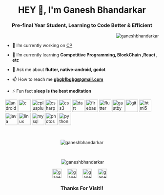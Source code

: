 <!-- NEW STUFF -->

<h1 align="center">HEY 👋, I'm Ganesh Bhandarkar</h1>
<h3 align="center">Pre-final Year Student, Learning to Code Better & Efficient</h3>


<p align="right"> <img src="https://komarev.com/ghpvc/?username=ganeshbhandarkar" alt="ganeshbhandarkar" /> </p>

- 🔭 I’m currently working on [CP](https://github.com/ganeshbhandarkar/CP)

- 🌱 I’m currently learning **Competitive Programming, BlockChain ,React , etc**

<!--- 👨‍💻 All of my projects are available at [http://ganeshbhandarkar.github.io](http://ganeshbhandarkar.github.io)-->

- 💬 Ask me about **flutter, native-android, godot**

- 📫 How to reach me **gbgb1bgbg@gmail.com**

- ⚡ Fun fact **sleep is the best meditation**

<p align="left"><img src="https://devicons.github.io/devicon/devicon.git/icons/android/android-original-wordmark.svg" alt="android" width="40" height="40"/> <img src="https://devicons.github.io/devicon/devicon.git/icons/c/c-original.svg" alt="c" width="40" height="40"/> <img src="https://devicons.github.io/devicon/devicon.git/icons/cplusplus/cplusplus-original.svg" alt="cplusplus" width="40" height="40"/> <img src="https://devicons.github.io/devicon/devicon.git/icons/csharp/csharp-original.svg" alt="csharp" width="40" height="40"/> <img src="https://devicons.github.io/devicon/devicon.git/icons/css3/css3-original-wordmark.svg" alt="css3" width="40" height="40"/> <img src="https://www.vectorlogo.zone/logos/dartlang/dartlang-icon.svg" alt="dart" width="40" height="40"/> <img src="https://www.vectorlogo.zone/logos/firebase/firebase-icon.svg" alt="firebase" width="40" height="40"/> <img src="https://www.vectorlogo.zone/logos/flutterio/flutterio-icon.svg" alt="flutter" width="40" height="40"/> <img src="https://www.vectorlogo.zone/logos/gatsbyjs/gatsbyjs-icon.svg" alt="gastby" width="40" height="40"/> <img src="https://www.vectorlogo.zone/logos/git-scm/git-scm-icon.svg" alt="git" width="40" height="40"/> <img src="https://devicons.github.io/devicon/devicon.git/icons/html5/html5-original-wordmark.svg" alt="html5" width="40" height="40"/> <img src="https://devicons.github.io/devicon/devicon.git/icons/java/java-original-wordmark.svg" alt="java" width="40" height="40"/> <img src="https://devicons.github.io/devicon/devicon.git/icons/linux/linux-original.svg" alt="linux" width="40" height="40"/> <img src="https://devicons.github.io/devicon/devicon.git/icons/mysql/mysql-original-wordmark.svg" alt="mysql" width="40" height="40"/> <img src="https://devicons.github.io/devicon/devicon.git/icons/photoshop/photoshop-plain.svg" alt="photoshop" width="40" height="40"/> <img src="https://devicons.github.io/devicon/devicon.git/icons/python/python-original.svg" alt="python" width="40" height="40"/></p>
</br>
<p align="center"><img align="center" src="https://github-readme-stats.vercel.app/api/top-langs/?username=ganeshbhandarkar&layout=compact&hide=html" alt="ganeshbhandarkar" /></p>
</br>
<p align="center">&nbsp;<img align="center" src="https://github-readme-stats.vercel.app/api?username=ganeshbhandarkar&show_icons=true" alt="ganeshbhandarkar" /></p>

<p align="center">
<a href="https://dev.to/ganeshbhandarkar" target="blank"><img align="center" src="https://cdn.jsdelivr.net/npm/simple-icons@3.0.1/icons/dev-dot-to.svg" alt="ganeshbhandarkar" height="30" width="30" /></a>&nbsp;&nbsp;&nbsp;&nbsp;
<a href="https://twitter.com/ganesh.btb" target="blank"><img align="center" src="https://cdn.jsdelivr.net/npm/simple-icons@3.0.1/icons/twitter.svg" alt="ganesh.btb" height="30" width="30" /></a>&nbsp;&nbsp;&nbsp;&nbsp;
<a href="https://linkedin.com/in/ganeshbhandarkar" target="blank"><img align="center" src="https://cdn.jsdelivr.net/npm/simple-icons@3.0.1/icons/linkedin.svg" alt="ganeshbhandarkar" height="30" width="30" /></a>&nbsp;&nbsp;&nbsp;&nbsp;
<a href="https://instagram.com/ganesh__bhandarkar" target="blank"><img align="center" src="https://cdn.jsdelivr.net/npm/simple-icons@3.0.1/icons/instagram.svg" alt="ganesh__bhandarkar" height="30" width="30" /></a>&nbsp;&nbsp;&nbsp;&nbsp;
</p>

<h3 align="center">Thanks For Visit!! </h3>


<!-- OLD STUFF -->
<!---
## Hola, I'm [GANESH BHANDARKAR!](https://ganeshbhandarkar.github.io) 👋
<!--
<a href="https://twitter.com/Ganeshbtb">
  <img align="left" alt="Ganesh's Twitter" width="22px" src="https://cdn.jsdelivr.net/npm/simple-icons@v3/icons/twitter.svg" />
</a>
<a href="https://www.linkedin.com/in/ganeshbhandarkar/">
  <img align="left" alt="Ganesh's Linkdein" width="22px" src="https://cdn.jsdelivr.net/npm/simple-icons@v3/icons/linkedin.svg" />
</a>
<a href="https://github.com/ganeshbhandarkar">
  <img align="left" alt="Ganesh's Github" width="22px" src="https://cdn.jsdelivr.net/npm/simple-icons@v3/icons/github.svg" />
</a>
<a href="https://instagram.com/ganesh__bhandarkar/">
  <img align="left" alt="Ganesh's Instagram" width="22px" src="https://cdn.jsdelivr.net/npm/simple-icons@v3/icons/instagram.svg" />
</a>
-->

<!--
<br/>
<br/>
<!--
PURSUING HAPPINESS
 <!--
- 🔭 I’m currently working on [Improving Coding]
- 🌱 I’m currently learning MERN, CP
- ⚡ I know Flutter, Native Android, Unity(Basics), Godot 2D.
<!--
[![Twitter: Ganeshbtb](https://img.shields.io/twitter/follow/Ganeshbtb?style=social)](https://twitter.com/Ganeshbtb)\
[![Linkedin: ganeshbhandarkar](https://img.shields.io/badge/-ganeshbhandarkar-blue?style=flat-square&logo=Linkedin&logoColor=white&link=https://www.linkedin.com/in/ganeshbhandarkar/)](https://www.linkedin.com/in/ganeshbhandarkar/)\
[![GitHub ganeshbhandarkar](https://img.shields.io/github/followers/ganeshbhandarkar?label=follow&style=social)](https://github.com/ganeshbhandarkar)\
[![website](https://img.shields.io/badge/PortfolioWebsite-ganeshbhandarkar.github.io-2648ff?style=flat-square&logo=google-chrome)](https://ganeshbhandarkar.github.io/)

<!--
**Languages and Tools:**  
<!--
<code><img height="20" src="https://raw.githubusercontent.com/github/explore/80688e429a7d4ef2fca1e82350fe8e3517d3494d/topics/flutter/flutter.png"></code>
<code><img height="20" src="https://raw.githubusercontent.com/github/explore/80688e429a7d4ef2fca1e82350fe8e3517d3494d/topics/dart/dart.png"></code>
<code><img height="20" src="https://raw.githubusercontent.com/github/explore/80688e429a7d4ef2fca1e82350fe8e3517d3494d/topics/android/android.png"></code> 

<!--<a href="https://github.com/ganeshbhandarkar">
  <img align="center" src="https://github-readme-stats.vercel.app/api/top-langs/?username=ganeshbhandarkar&theme=dark&hide_langs_below=1" />
</a>\-->
<!--
<a href="https://github.com/ganeshbhandarkar">
 <img align="center" src="https://github-readme-stats.vercel.app/api?username=ganeshbhandarkar&show_icons=true&theme=dracula&line_height=27" alt="Ganesh's github stats"/>
</a>-->

